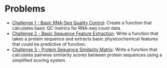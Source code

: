 # Problems
- [Challenge 1 - Basic RNA-Seq Quality Control](https://github.com/evanpeikon/CompBio_Coding_Challenge/blob/main/Challenges/Challenge_1.md): Create a function that calculates basic QC metrics for RNA-seq count data.
- [Challenge 2 - Basic Sequence Feature Extraction](https://github.com/evanpeikon/CompBio_Coding_Challenge/blob/main/Challenges/Challenge_2.md): Write a function that takes a protein sequence and extracts basic physicochemical features that could be predictive of function.
- [Challenge 3 - Protein Sequence Similarity Matrix](): Write a function that calculates pairwise similarity scores between protein sequences using a simplified scoring system. 
